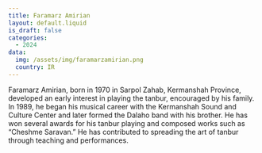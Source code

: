 ```yaml
---
title: Faramarz Amirian 
layout: default.liquid
is_draft: false
categories:
  - 2024
data:
  img: /assets/img/faramarzamirian.png
  country: IR
---
```


Faramarz Amirian, born in 1970 in Sarpol Zahab, Kermanshah Province, developed an early interest in playing the tanbur, encouraged by his family. In 1989, he began his musical career with the Kermanshah Sound and Culture Center and later formed the Dalaho band with his brother. He has won several awards for his tanbur playing and composed works such as “Cheshme Saravan.” He has contributed to spreading the art of tanbur through teaching and performances.